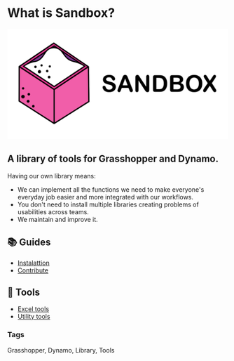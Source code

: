 # What is Sandbox?

![](./media/Sandbox_Banner.png "Sandbox")

## A library of tools for Grasshopper and Dynamo.
Having our own library means:
* We can implement all the functions we need to make everyone's everyday job easier and more integrated with our workflows.
* You don't need to install multiple libraries creating problems of usabilities across teams.
* We maintain and improve it.

## 📚 Guides
* [Instalattion](./doc/guides/Contributing.md)
* [Contribute](./doc/guides/Installation.md)

## 🧰 Tools 
* [Excel tools](./doc/tools/ExcelTools.md)
* [Utility tools](./doc/tools/UtilityTools.md)

### Tags 
Grasshopper, Dynamo, Library, Tools